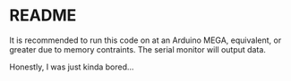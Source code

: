 # README

It is recommended to run this code on at an Arduino MEGA, equivalent, or greater due to memory contraints. The serial monitor will output data.

Honestly, I was just kinda bored...